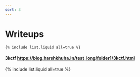 ```yaml
---
sort: 3
---
```


# Writeups

```
{% include list.liquid all=true %}
```
#### 3kctf https://blog.harshkhuha.in/test_long/folder1/3kctf.html
{% include list.liquid all=true %}
